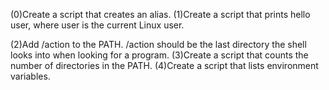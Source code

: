 (0)Create a script that creates an alias.
(1)Create a script that prints hello user, where user is the current Linux user.

(2)Add /action to the PATH. /action should be the last directory the shell looks into when looking for a program.
(3)Create a script that counts the number of directories in the PATH.
(4)Create a script that lists environment variables.





